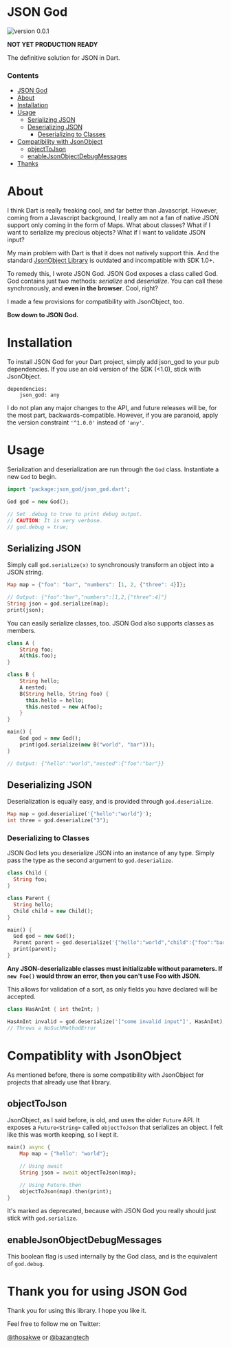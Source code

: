 # JSON God

![version 0.0.1](https://img.shields.io/badge/version-0.0.1-red.svg)

**NOT YET PRODUCTION READY**

The definitive solution for JSON in Dart.

### Contents

*   [JSON God](#json-god)
*   [About](#about)
*   [Installation](#installation)
*   [Usage](#usage)
    *   [Serializing JSON](#serializing-json)
    *   [Deserializing JSON](#deserializing-json)
        *   [Deserializing to Classes](#deserializing-to-classes)
*   [Compatibility with JsonObject](#compatiblity-with-jsonobject)
    *   [objectToJson](#objecttojson)
    *   [enableJsonObjectDebugMessages](#enablejsonobjectdebugmessages)
*   [Thanks](#thank-you-for-using-jsongod)

# About

I think Dart is really freaking cool, and far better than Javascript. However, coming
from a Javascript background, I really am not a fan of native JSON support only
coming in the form of Maps. What about classes? What if I want to serialize my
precious objects? What if I want to validate JSON input?

My main problem with Dart is that it does not natively support this. And the
standard [JsonObject Library](https://github.com/chrisbu/dartwatch-JsonObject)
is outdated and incompatible with SDK 1.0+.

To remedy this, I wrote JSON God. JSON God exposes a class called God.
God contains just two methods: *serialize* and *deserialize*. You can call these
synchronously, and **even in the browser**. Cool, right?

I made a few provisions for compatibility with JsonObject, too.

**Bow down to JSON God.**

# Installation

To install JSON God for your Dart project, simply add json_god to your
pub dependencies. If you use an old version of the SDK (<1.0), stick with
JsonObject.

    dependencies:
        json_god: any

I do not plan any major changes to the API, and future releases will be, for the
most part, backwards-compatible. However, if you are paranoid, apply the version
constraint `'^1.0.0'` instead of `'any'`.

# Usage

Serialization and deserialization are run through the `God` class. Instantiate a new
`God` to begin.

```dart
import 'package:json_god/json_god.dart';

God god = new God();

// Set .debug to true to print debug output.
// CAUTION: It is very verbose.
// god.debug = true;
```

## Serializing JSON

Simply call `god.serialize(x)` to synchronously transform an object into a JSON
string.
```dart
Map map = {"foo": "bar", "numbers": [1, 2, {"three": 4}]};

// Output: {"foo":"bar","numbers":[1,2,{"three":4]"}
String json = god.serialize(map);
print(json);
```

You can easily serialize classes, too. JSON God also supports classes as members.
```dart
class A {
    String foo;
    A(this.foo);
}

class B {
    String hello;
    A nested;
    B(String hello, String foo) {
      this.hello = hello;
      this.nested = new A(foo);
    }
}

main() {
    God god = new God();
    print(god.serialize(new B("world", "bar")));
}

// Output: {"hello":"world","nested":{"foo":"bar"}}
```

## Deserializing JSON

Deserialization is equally easy, and is provided through `god.deserialize`.
```dart
Map map = god.deserialize('{"hello":"world"}');
int three = god.deserialize("3");
```

### Deserializing to Classes

JSON God lets you deserialize JSON into an instance of any type. Simply pass the
type as the second argument to `god.deserialize`.

```dart
class Child {
  String foo;
}

class Parent {
  String hello;
  Child child = new Child();
}

main() {
  God god = new God();
  Parent parent = god.deserialize('{"hello":"world","child":{"foo":"bar"}}', Parent);
  print(parent);
}
```

**Any JSON-deserializable classes must initializable without parameters.
If `new Foo()` would throw an error, then you can't use Foo with JSON.**

This allows for validation of a sort, as only fields you have declared will be
accepted.

```dart
class HasAnInt { int theInt; }

HasAnInt invalid = god.deserialize('["some invalid input"]', HasAnInt);
// Throws a NoSuchMethodError
```

# Compatiblity with JsonObject

As mentioned before, there is some compatibility with JsonObject for projects that
already use that library.

## objectToJson

JsonObject, as I said before, is old, and uses the older `Future` API. It exposes
a `Future<String>` called `objectToJson` that serializes an object. I felt like this
was worth keeping, so I kept it.

```dart
main() async {
    Map map = {"hello": "world"};

    // Using await
    String json = await objectToJson(map);

    // Using Future.then
    objectToJson(map).then(print);
}
```

It's marked as deprecated, because with JSON God you really should just stick with
`god.serialize`.

## enableJsonObjectDebugMessages

This boolean flag is used internally by the God class, and is the equivalent of
`god.debug`.

# Thank you for using JSON God

Thank you for using this library. I hope you like it.

Feel free to follow me on Twitter:

[@thosakwe](http://twitter.com/thosakwe)
or
[@bazangtech](http://twitter.com/bazangtech)